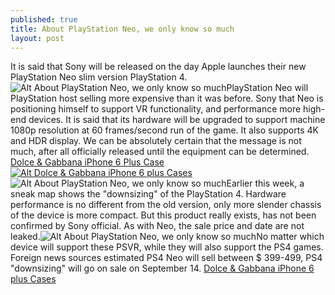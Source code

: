 ```yaml
---
published: true
title: About PlayStation Neo, we only know so much
layout: post
---
```

It is said that Sony will be released on the day Apple launches their new PlayStation Neo slim version PlayStation 4.![Alt About PlayStation Neo, we only know so much](https://c1.staticflickr.com/9/8185/29300219366_7f0ff74fd7_b.jpg)PlayStation Neo will PlayStation host selling more expensive than it was before. Sony that Neo is positioning himself to support VR functionality, and performance more high-end devices. It is said that its hardware will be upgraded to support machine 1080p resolution at 60 frames/second run of the game. It also supports 4K and HDR display. We can be absolutely certain that the message is not much, after all officially released until the equipment can be determined. [Dolce & Gabbana iPhone 6 Plus Case](https://verabradleycase.wordpress.com/2016/03/15/cheap-cardboard-into-a-google-presence-vr-ticket/)[![Alt Dolce & Gabbana iPhone 6 plus Cases](http://www.nodcase.com/images/large/i6plus/dolce_gabbana_i6p3100_lrg.jpg)](http://www.nodcase.com/dolce-gabbana-iphone-6-plus-case-crown-print-p-10445.html) []() ![Alt About PlayStation Neo, we only know so much](https://c1.staticflickr.com/9/8499/29300225116_7faaf451ea_b.jpg)Earlier this week, a sneak map shows the \"downsizing\" of the PlayStation 4. Hardware performance is no different from the old version, only more slender chassis of the device is more compact. But this product really exists, has not been confirmed by Sony official. As with Neo, the sale price and date are not leaked.![Alt About PlayStation Neo, we only know so much](https://c1.staticflickr.com/9/8373/29225720642_907179bbd8_b.jpg)No matter which device will support these PSVR, while they will also support the PS4 games. Foreign news sources estimated PS4 Neo will sell between $ 399-499, PS4 \"downsizing\" will go on sale on September 14. [Dolce & Gabbana iPhone 6 plus Cases](http://www.nodcase.com/dolce-gabbana-iphone-6-plus-case-crown-print-p-10445.html)